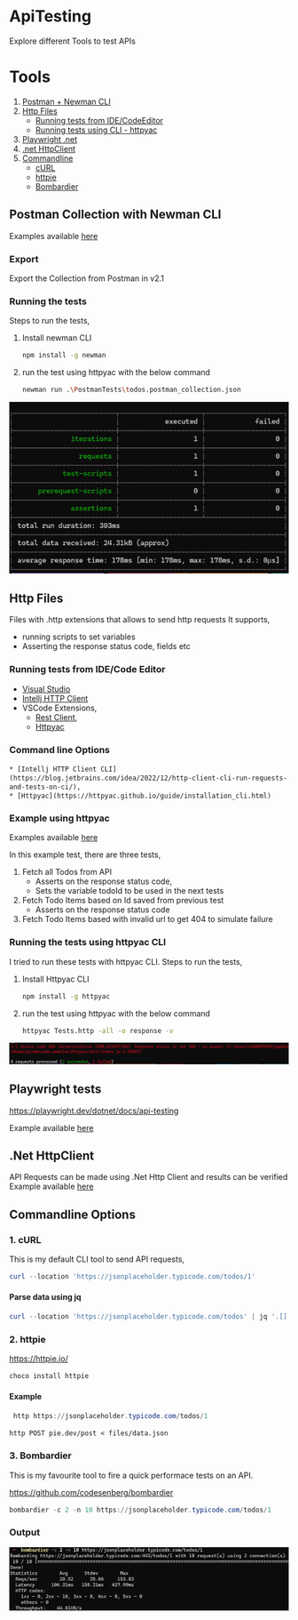 # ApiTesting
Explore different Tools to test APIs

# Tools
1. [Postman + Newman CLI](#postman-collection-with-newman-cli)
2. [Http Files](#http-files)
    * [Running tests from IDE/CodeEditor](#running-tests-from-idecode-editor)
    * [Running tests using CLI - httpyac](#running-the-tests-using-httpyac)
3. [Playwright .net](#playwright-tests)
4. [.net HttpClient](#net-httpclient)
5. [Commandline](#commandline-options)
    * [cURL](#1-curl)
    * [httpie](#2-httpie)
    * [Bombardier](#3-bombardier)
## Postman Collection with Newman CLI

Examples available [here](01_PostmanTests) <br>

### Export
Export the Collection from Postman in v2.1

### Running the tests
Steps to run the tests,
1. Install newman CLI
    ```bash
    npm install -g newman
    ```
2. run the test using httpyac with the below command
    ```bash
    newman run .\PostmanTests\todos.postman_collection.json
    ```

![ExecutionResult](Newman_Output.png)

## Http Files
Files with .http extensions that allows to send http requests 
It supports, 
* running scripts to set variables 
* Asserting the response status code, fields etc


### Running tests from IDE/Code Editor 
* [Visual Studio](https://learn.microsoft.com/en-us/aspnet/core/test/http-files?view=aspnetcore-8.0)
* [Intellj HTTP Client](https://www.jetbrains.com/help/idea/http-client-in-product-code-editor.html)
* VSCode Extensions,
    * [Rest Client](https://marketplace.visualstudio.com/items?itemName=humao.rest-client), 
    * [Httpyac](https://marketplace.visualstudio.com/items?itemName=anweber.vscode-httpyac)

### Command line Options
    * [Intellj HTTP Client CLI](https://blog.jetbrains.com/idea/2022/12/http-client-cli-run-requests-and-tests-on-ci/),
    * [Httpyac](https://httpyac.github.io/guide/installation_cli.html)


### Example using httpyac

Examples available [here](02_httpFiles) <br>

In this example test, there are three tests,<br>
1. Fetch all Todos from API<br>
    * Asserts on the response status code,
    * Sets the variable todoId to be used in the next tests
2. Fetch Todo Items based on Id saved from previous test
    * Asserts on the response status code
3. Fetch Todo Items based with invalid url to get 404 to simulate failure
        

### Running the tests using httpyac CLI
I tried to run these tests with httpyac CLI.
Steps to run the tests,
1. Install Httpyac CLI
    ```bash
    npm install -g httpyac 
    ```
2. run the test using httpyac with the below command
    ```bash
    httpyac Tests.http -all -o response -v
    ```
    
![Test Result](httpyac.png)

## Playwright tests

https://playwright.dev/dotnet/docs/api-testing

Example available [here](03_Playwright) <br>

## .Net HttpClient

API Requests can be made using .Net Http Client and results can be verified <br>
Example available [here](04_httpClient.Net) <br>

## Commandline Options

### 1. cURL

This is my default CLI tool to send API requests,

```powershell
curl --location 'https://jsonplaceholder.typicode.com/todos/1'
```

#### Parse data using jq

```powershell
curl --location 'https://jsonplaceholder.typicode.com/todos' | jq '.[].title'
```

### 2. httpie

https://httpie.io/

```powershell
choco install httpie
```
#### Example
```powershell
 http https://jsonplaceholder.typicode.com/todos/1
```

```
http POST pie.dev/post < files/data.json
```

### 3. Bombardier

This is my favourite tool to fire a quick performace tests on an API. 

https://github.com/codesenberg/bombardier

```powershell
bombardier -c 2 -n 10 https://jsonplaceholder.typicode.com/todos/1
```
### Output
![BombardierOutput](Bombardier_Output.png)